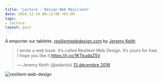 ```yaml
---
title: 'Lecture : Design Web Résilient'
date: 2016-12-14 09:13:00 +01:00
tags:
- lecture
layout: post
---
```


À emporter sur tablette. [resilientwebdesign.com](https://resilientwebdesign.com/) by <span class="h-card">[Jeremy Keith](http://adactio.com)</span> 

<blockquote class="twitter-tweet" data-lang="fr"><p lang="en" dir="ltr">I wrote a web book. It’s called Resilient Web Design. It’s yours for free. I hope you like it.<a href="https://t.co/1KTkudqZ5V">https://t.co/1KTkudqZ5V</a></p>— Jeremy Keith (@adactio) <a href="https://twitter.com/adactio/status/808705320851767296">13 décembre 2016</a></blockquote>
<script async src="//platform.twitter.com/widgets.js" charset="utf-8"></script>

![resilient-web-design](/uploads/resilient-web-design-jeremy-keith.png)

